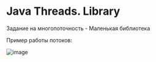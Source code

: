 # Java Threads. Library
Задание на многопоточность - Маленькая библиотека

Пример работы потоков:

![image](https://github.com/aveabina/JavaThreadsLibrary/assets/91433112/2a9d5049-fea4-4f36-9e77-7a0e688aa52d)

